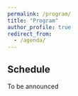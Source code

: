 ```yaml
---
permalink: /program/
title: "Program"
author_profile: true
redirect_from: 
  - /agenda/
---
```


## Schedule

To be announced
